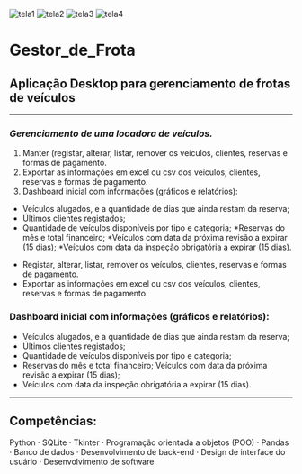 ![tela1](https://github.com/Bressar/Gestor_de_Frota/assets/166835180/7dda100b-ca4c-4e82-a027-8a43e6e70585)
![tela2](https://github.com/Bressar/Gestor_de_Frota/assets/166835180/91929b77-f3ef-4845-acea-91e8b0a279e0)
![tela3](https://github.com/Bressar/Gestor_de_Frota/assets/166835180/3e4724ce-0d69-496f-83c0-97e20c43fa34)
![tela4](https://github.com/Bressar/Gestor_de_Frota/assets/166835180/1c6be48c-d067-422e-970a-8d213e6f51c5)



# Gestor_de_Frota
## **Aplicação Desktop para gerenciamento de frotas de veículos**
---

### *Gerenciamento de uma locadora de veículos.*
1. Manter (registar, alterar, listar, remover os veículos, clientes, reservas e formas de pagamento.
1. Exportar as informações em excel ou csv dos veículos, clientes, reservas e formas de pagamento.
1. Dashboard inicial com informações (gráficos e relatórios):

* Veículos alugados, e a quantidade de dias que ainda restam da reserva;
* Últimos clientes registados;
* Quantidade de veículos disponíveis por tipo e categoria;
*Reservas do mês e total financeiro;
*Veículos com data da próxima revisão a expirar (15 dias);
*Veículos com data da inspeção obrigatória a expirar (15 dias).

- Registar, alterar, listar, remover os veículos, clientes, reservas e formas de pagamento. 
- Exportar as informações em excel ou csv dos veículos, clientes, reservas e formas de pagamento.
### Dashboard inicial com informações (gráficos e relatórios): 
   - Veículos alugados, e a quantidade de dias que ainda restam da reserva;
   - Últimos clientes registados;
   - Quantidade de veículos disponíveis por tipo e categoria;
   - Reservas do mês e total financeiro; Veículos com data da próxima revisão a expirar (15 dias);
   - Veículos com data da inspeção obrigatória a expirar (15 dias).
---
   
## Competências:
Python · SQLite · Tkinter · Programação orientada a objetos (POO) · Pandas · Banco de dados · Desenvolvimento de back-end · Design de interface do usuário · Desenvolvimento de software
